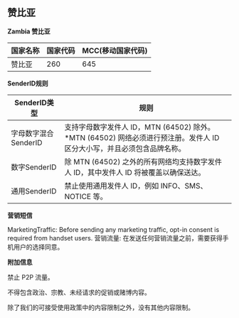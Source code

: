 ## 赞比亚

__Zambia 赞比亚__

| 国家名称 | 国家代码 | MCC(移动国家代码) |
|------|------|-------------|
| 赞比亚  | 260  | 645         |

__SenderID规则__

| SenderID类型     | 规则                                                                          |
|----------------|-----------------------------------------------------------------------------|
| 字母数字混合SenderID | 支持字母数字发件人 ID，MTN (64502) 除外。*MTN (64502) 网络必须进行预注册。发件人 ID 区分大小写，并且必须包含品牌名称。 |
| 数字SenderID     | 除 MTN (64502) 之外的所有网络均支持数字发件人 ID，其中发件人 ID 将被覆盖以确保送达。                        |
| 通用SenderID     | 禁止使用通用发件人 ID，例如 INFO、SMS、NOTICE 等。                                          |


__营销短信__

MarketingTraffic: Before sending any marketing traffic, opt-in consent is required from handset users.
营销流量: 在发送任何营销流量之前，需要获得手机用户的选择同意。


__附加信息__

禁止 P2P 流量。

不得包含政治、宗教、未经请求的促销或赌博内容。

除了我们的可接受使用政策中的内容限制之外，没有其他内容限制。

